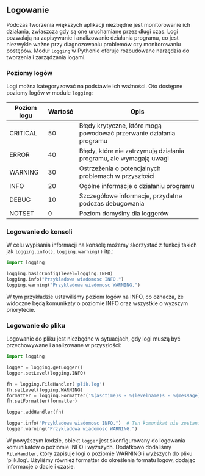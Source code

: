 ## Logowanie

Podczas tworzenia większych aplikacji niezbędne jest monitorowanie ich działania, zwłaszcza gdy są one uruchamiane przez długi czas. Logi pozwalają na zapisywanie i analizowanie działania programu, co jest niezwykle ważne przy diagnozowaniu problemów czy monitorowaniu postępów. Moduł `logging` w Pythonie oferuje rozbudowane narzędzia do tworzenia i zarządzania logami.

### Poziomy logów

Logi można kategoryzować na podstawie ich ważności. Oto dostępne poziomy logów w module `logging`:

| Poziom logu  | Wartość | Opis |
| ------------ | ------- | ---- |
| CRITICAL     | 50      | Błędy krytyczne, które mogą powodować przerwanie działania programu |
| ERROR        | 40      | Błędy, które nie zatrzymują działania programu, ale wymagają uwagi |
| WARNING      | 30      | Ostrzeżenia o potencjalnych problemach w przyszłości |
| INFO         | 20      | Ogólne informacje o działaniu programu |
| DEBUG        | 10      | Szczegółowe informacje, przydatne podczas debugowania |
| NOTSET       | 0       | Poziom domyślny dla loggerów |

### Logowanie do konsoli

W celu wypisania informacji na konsolę możemy skorzystać z funkcji takich jak `logging.info()`, `logging.warning()` itp.:

```python
import logging

logging.basicConfig(level=logging.INFO)
logging.info("Przykladowa wiadomosc INFO.")
logging.warning("Przykladowa wiadomosc WARNING.")
```

W tym przykładzie ustawiliśmy poziom logów na INFO, co oznacza, że widoczne będą komunikaty o poziomie INFO oraz wszystkie o wyższym priorytecie.

### Logowanie do pliku

Logowanie do pliku jest niezbędne w sytuacjach, gdy logi muszą być przechowywane i analizowane w przyszłości:

```python
import logging

logger = logging.getLogger()
logger.setLevel(logging.INFO)

fh = logging.FileHandler('plik.log')
fh.setLevel(logging.WARNING)
formatter = logging.Formatter('%(asctime)s - %(levelname)s - %(message)s')
fh.setFormatter(formatter)

logger.addHandler(fh)

logger.info("Przykladowa wiadomosc INFO.")  # Ten komunikat nie zostanie zapisany do pliku
logger.warning("Przykladowa wiadomosc WARNING.")
```

W powyższym kodzie, obiekt `logger` jest skonfigurowany do logowania komunikatów o poziomie INFO i wyższych. Dodatkowo dodaliśmy `FileHandler`, który zapisuje logi o poziomie WARNING i wyższych do pliku 'plik.log'. Użyliśmy również formatter do określenia formatu logów, dodając informacje o dacie i czasie.
